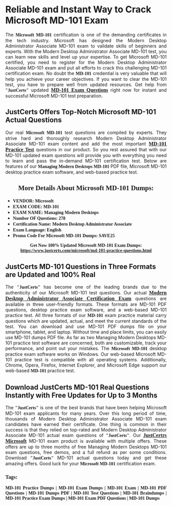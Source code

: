 <h1><strong>Reliable and Instant Way to Crack Microsoft MD-101 Exam</strong></h1>

<p style="text-align: justify;">The <span style="font-family:Georgia,serif;"><strong>Microsoft MD-101</strong></span> certification is one of the demanding certificates in the tech industry. Microsoft has designed the Modern Desktop Administrator Associate MD-101 exam to validate skills of beginners and experts. With the Modern Desktop Administrator Associate MD-101 test, you can learn new skills and level up your expertise. To get Microsoft MD-101 certified, you need to register for the Modern Desktop Administrator Associate MD-101 exam and put all efforts to crack this challenging MD-101 certification exam. No doubt the <span style="font-family:Georgia,serif;"><strong> MD-101</strong></span> credential is very valuable that will help you achieve your career objectives. If you want to clear the MD-101 test, you have to prepare well from updated resources. Get help from <span style="font-size:14px;"><span style="font-family:Georgia,serif;"><strong>"JustCerts"</strong></span></span> updated <a href="https://www.justcerts.com/microsoft/md-101-practice-questions.html"><span style="font-size:16px;"><span style="font-family:Georgia,serif;"><strong>MD-101 Exam Questions</strong></span></span></a> right now for instant and successful Microsoft MD-101 test preparation.</p>

<h2><strong>JustCerts Offers Top-Notch Microsoft MD-101 Actual Questions </strong></h2>

<p style="text-align: justify;">Our real <span style="font-family:Georgia,serif;"><strong>Microsoft MD-101</strong></span> test questions are compiled by experts. They strive hard and thoroughly research Modern Desktop Administrator Associate MD-101 exam content and add the most important <a href="https://www.justcerts.com/microsoft/md-101-practice-questions.html"><span style="font-size:16px;"><span style="font-family:Georgia,serif;"><strong>MD-101 Practice Test</strong></span></span></a> questions in our product. So you rest assured that with our MD-101 updated exam questions will provide you with everything you need to learn and pass the in-demand MD-101 certification test. Below are features of our <span style="font-family:Georgia,serif;"><strong>Managing Modern Desktops MD-101</strong></span> PDF file, Microsoft MD-101 desktop practice exam software, and web-based practice test.</p>

<h2 style="text-align: center;"><strong><span style="font-family:Georgia,serif;">More Details About Microsoft MD-101 Dumps:</span></strong></h2>

<ul>
	<li style="text-align: justify;"><span style="font-size:14px;"><span style="font-family:Georgia,serif;"><strong>VENDOR: Microsoft</strong></span></span></li>
	<li style="text-align: justify;"><span style="font-size:14px;"><span style="font-family:Georgia,serif;"><strong>EXAM CODE: MD-101</strong></span></span></li>
	<li style="text-align: justify;"><span style="font-size:14px;"><span style="font-family:Georgia,serif;"><strong>EXAM NAME: Managing Modern Desktops</strong></span></span></li>
	<li style="text-align: justify;"><span style="font-size:14px;"><span style="font-family:Georgia,serif;"><strong>Number OF Questions: 278</strong></span></span></li>
	<li style="text-align: justify;"><span style="font-size:14px;"><span style="font-family:Georgia,serif;"><strong>Certification Name: Modern Desktop Administrator Associate</strong></span></span></li>
	<li style="text-align: justify;"><span style="font-size:14px;"><span style="font-family:Georgia,serif;"><strong>Exam Language: English</strong></span></span></li>
	<li style="text-align: justify;"><span style="font-size:14px;"><span style="font-family:Georgia,serif;"><strong>Promo Code For Microsoft MD-101 Dumps: SAVE25</strong></span></span></li>
</ul>

<p style="text-align: center;"><strong><span style="font-family:Georgia,serif;"><span style="font-size:14px;">Get Now 100% Updated Microsoft MD-101 Exam Dumps:</span> <a href="https://www.justcerts.com/microsoft/md-101-practice-questions.html">https://www.justcerts.com/microsoft/md-101-practice-questions.html</a></span></strong></p>

<h2><strong>JustCerts MD-101 Questions in Three Formats are Updated and 100% Real</strong></h2>

<p style="text-align: justify;">The <span style="font-size:14px;"><span style="font-family:Georgia,serif;"><strong>"JustCerts"</strong></span></span> has become one of the leading brands due to the authenticity of our Microsoft MD-101 test questions. Our actual <a href="https://www.justcerts.com/microsoft/modern-desktop-administrator-associate-certification-exams.html"><span style="font-size:16px;"><span style="font-family:Georgia,serif;"><strong>Modern Desktop Administrator Associate Certification Exam</strong></span></span></a> questions are available in three user-friendly formats. These formats are MD-101 PDF questions, desktop practice exam software, and a web-based MD-101 practice test. All three formats of our <strong><span style="font-family:Georgia,serif;"> MD-101</span></strong> exam practice material carry questions which are updated, actual, and meet the current standards of the test. You can download and use MD-101 PDF dumps file on your smartphone, tablet, and laptop. Without time and place limits, you can easily use MD-101 dumps PDF file. As far as two Managing Modern Desktops MD-101 practice test software are concerned, both are customizable, track your performance, and point out your mistakes. The <span style="font-family:Georgia,serif;"><strong>Microsoft MD-101</strong></span> desktop practice exam software works on Windows. Our web-based Microsoft MD-101 practice test is compatible with all operating systems. Additionally, Chrome, Opera, Firefox, Internet Explorer, and Microsoft Edge support our web-based <span style="font-family:Georgia,serif;"><strong>MD-101 </strong></span> practice test.</p>

<h2><strong>Download JustCerts MD-101 Real Questions Instantly with Free Updates for Up to 3 Months</strong></h2>

<p style="text-align: justify;">The <span style="font-family:Georgia,serif;"><span style="font-size:14px;"><strong>"JustCerts"</strong></span></span> is one of the best brands that have been helping Microsoft MD-101 exam applicants for many years. Over this long period of time, thousands of Modern Desktop Administrator Associate MD-101 exam candidates have earned their certificate. One thing is common in their success is that they relied on top-rated and Modern Desktop Administrator Associate MD-101 actual exam questions of <span style="font-family:Georgia,serif;"><span style="font-size:14px;"><strong>"JustCerts"</strong></span></span>. Our <a href="https://www.justcerts.com/microsoft-certification-exams.html"><span style="font-size:16px;"><span style="font-family:Georgia,serif;"><strong>JustCertrs Microsoft</strong></span></span></a> MD-101 exam product is available with multiple offers. These offers are up to three months of free Managing Modern Desktops MD-101 exam questions, free demos, and a full refund as per some conditions. Download <span style="font-family:Georgia,serif;"><span style="font-size:14px;"><strong>"JustCerts"</strong></span></span> MD-101 actual questions today and get these amazing offers. Good luck for your <span style="font-family:Georgia,serif;"><strong>Microsoft MD-101</strong></span> certification exam.</p>

<h3 style="text-align: justify;"><span style="font-family:Georgia,serif;"><strong>Tags:</strong></span></h3>

<p style="text-align: justify;"><span style="font-family:Georgia,serif;"><strong>MD-101 Practice Dumps | MD-101 Exam Dumps | MD-101 Exam | MD-101 PDF Questions | MD-101 Dumps PDF | MD-101 Test Questions | MD-101 Braindumps | MD-101 Practice Exam Dumps | MD-101 Exam PDF Questions | MD-101 Dumps</strong></span></p>
